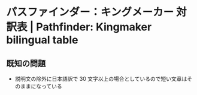 # パスファインダー：キングメーカー 対訳表 | Pathfinder: Kingmaker bilingual table

## 既知の問題
- 説明文の除外に日本語訳で 30 文字以上の場合としているので短い文章はそのままになっている